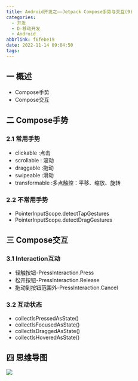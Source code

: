 ```yaml
---
title: Android开发之——Jetpack Compose手势与交互(9)
categories:
  - 开发
  - D-移动开发
  - Android
abbrlink: f6febe19
date: 2022-11-14 09:04:50
tags:
---
```

## 一 概述

* Compose手势
* Compose交互

<!--more-->

## 二 Compose手势

### 2.1 常用手势

* clickable :点击
* scrollable : 滚动
* draggable :拖动
* swipeable :滑动
* transformable :多点触控：平移、缩放、旋转

### 2.2 不常用手势

* PointerInputScope.detectTapGestures
* PointerInputScope.detectDragGestures

## 三 Compose交互

### 3.1 Interaction互动

* 轻触按钮-PressInteraction.Press
* 松开按钮-PressInteraction.Release
* 拖动到按钮范围外-PressInteraction.Cancel

### 3.2 互动状态

* collectIsPressedAsState()
* collectIsFocusedAsState()
* collectIsDraggedAsState()
* collectIsHoveredAsState()

## 四 思维导图
![][1]


[1]:https://raw.githubusercontent.com/PGzxc/CDN/master/blog-android/Jetpack-Compose-09.png

